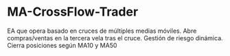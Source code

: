 # MA-CrossFlow-Trader
EA que opera basado en cruces de múltiples medias móviles. Abre compras/ventas en la tercera vela tras el cruce. Gestión de riesgo dinámica. Cierra posiciones según MA10 y MA50
